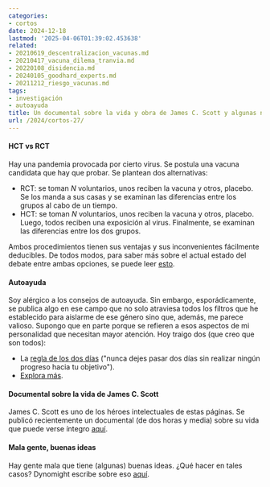 ```yaml
---
categories:
- cortos
date: 2024-12-18
lastmod: '2025-04-06T01:39:02.453638'
related:
- 20210619_descentralizacion_vacunas.md
- 20210417_vacuna_dilema_tranvia.md
- 20220108_disidencia.md
- 20240105_goodhard_experts.md
- 20211212_riesgo_vacunas.md
tags:
- investigación
- autoayuda
title: Un documental sobre la vida y obra de James C. Scott y algunas notas más
url: /2024/cortos-27/
---
```


#### HCT vs RCT

Hay una pandemia provocada por cierto virus. Se postula una vacuna candidata que hay que probar. Se plantean dos alternativas:
- RCT: se toman $N$ voluntarios, unos reciben la vacuna y otros, placebo. Se los manda a sus casas y se examinan las diferencias entre los grupos al cabo de un tiempo.
- HCT: se toman $N$ voluntarios, unos reciben la vacuna y otros, placebo. Luego, todos reciben una exposición al virus. Finalmente, se examinan las diferencias entre los dos grupos.

Ambos procedimientos tienen sus ventajas y sus inconvenientes fácilmente deducibles. De todos modos, para saber más sobre el actual estado del debate entre ambas opciones, se puede leer
[esto](https://marginalrevolution.com/marginalrevolution/2024/11/human-challenge-trials-arent-riskier-than-rcts.html?utm_source=pocket_saves).

#### Autoayuda

Soy alérgico a los consejos de autoayuda. Sin embargo, esporádicamente, se publica algo en ese campo que no solo atraviesa todos los filtros que he establecido para aislarme de ese género sino que, además, me parece valioso. Supongo que en parte porque se refieren a esos aspectos de mi personalidad que necesitan mayor atención. Hoy traigo dos (que creo que son todos):

- La [regla de los dos días](https://bigthink.com/business/how-the-two-day-rule-can-make-your-daily-work-life-much-easier/) ("nunca dejes pasar dos días sin realizar ningún progreso hacia tu objetivo").
- [Explora más](https://www.lesswrong.com/posts/uwmFSaDMprsFkpWet/explore-more-a-bag-of-tricks-to-keep-your-life-on-the-rails).


#### Documental sobre la vida de James C. Scott

James C. Scott es uno de los héroes intelectuales de estas páginas. Se publicó recientemente un documental (de dos horas y media) sobre su vida que puede verse íntegro [aquí](https://www.youtube.com/watch?v=1UHEYoZEZnY).


#### Mala gente, buenas ideas

Hay gente mala que tiene (algunas) buenas ideas. ¿Qué hacer en tales casos? Dynomight escribe sobre eso [aquí](https://dynomight.substack.com/p/bad).